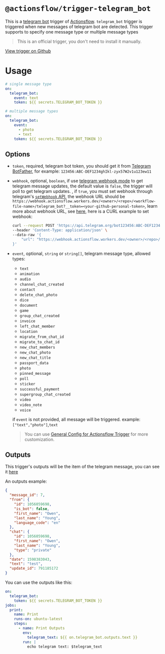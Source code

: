 # `@actionsflow/trigger-telegram_bot`

This is a [telegram bot](https://core.telegram.org/bots/api) trigger of [Actionsflow](https://github.com/actionsflow/actionsflow). `telegram_bot` trigger is triggered when new messages of telegram bot are detected. This trigger supports to specify one message type or multiple message types

> This is an official trigger, you don't need to install it manually.

[View trigger on Github](https://github.com/actionsflow/actionsflow/tree/master/packages/actionsflow-trigger-telegram_bot)

# Usage

```yaml
# single message type
on:
  telegram_bot:
    event: text
    token: ${{ secrets.TELEGRAM_BOT_TOKEN }}

# multiple message types
on:
  telegram_bot:
    event:
      - photo
      - text
    token: ${{ secrets.TELEGRAM_BOT_TOKEN }}
```

## Options

- `token`, required, telegram bot token, you should get it from [Telegram BotFather](https://telegram.me/BotFather), for example: `123456:ABC-DEF1234ghIkl-zyx57W2v1u123ew11`

- `webhook`, optional, `boolean`, if use [telegram webhook mode](https://core.telegram.org/bots/api#setwebhook) to get telegram message updates, the default value is `false`, the trigger will poll to get telegram updates. , if `true`, you must set webhook through telegram's [`setWebhook` API](https://core.telegram.org/bots/api#setwebhook), the webhook URL should be `https://webhook.actionsflow.workers.dev/<owner>/<repo>/<workflow-file-name>/telegram_bot?__token=<your-github-personal-token>`, learn more about webhook URL, see [here](https://actionsflow.github.io/docs/webhook/), here is a CURL example to set webhook:

  ```bash
  curl --request POST 'https://api.telegram.org/bot123456:ABC-DEF1234ghIkl-zyx57W2v1u123ew11/setWebhook' \
  --header 'Content-Type: application/json' \
  --data-raw '{
      "url": "https://webhook.actionsflow.workers.dev/<owner>/<repo>/<workflow-file-name>/telegram_bot?__token=<your-github-personal-token>"
  }'
  ```

- `event`, optional, `string` or `string[]`, telegram message type, allowed types:

  - `text`
  - `animation`
  - `audio`
  - `channel_chat_created`
  - `contact`
  - `delete_chat_photo`
  - `dice`
  - `document`
  - `game`
  - `group_chat_created`
  - `invoice`
  - `left_chat_member`
  - `location`
  - `migrate_from_chat_id`
  - `migrate_to_chat_id`
  - `new_chat_members`
  - `new_chat_photo`
  - `new_chat_title`
  - `passport_data`
  - `photo`
  - `pinned_message`
  - `poll`
  - `sticker`
  - `successful_payment`
  - `supergroup_chat_created`
  - `video`
  - `video_note`
  - `voice`

  if `event` is not provided, all message will be triggered. example: `["text","photo"]`,`text`

  > You can use [General Config for Actionsflow Trigger](https://actionsflow.github.io/docs/workflow/#ontriggerconfig) for more customization.

## Outputs

This trigger's outputs will be the item of the telegram message, you can see it [here](https://core.telegram.org/bots/api#message)

An outputs example:

```json
{
  "message_id": 7,
  "from": {
    "id": 1056059698,
    "is_bot": false,
    "first_name": "Owen",
    "last_name": "Young",
    "language_code": "en"
  },
  "chat": {
    "id": 1056059698,
    "first_name": "Owen",
    "last_name": "Young",
    "type": "private"
  },
  "date": 1598383043,
  "text": "test",
  "update_id": 791185172
}
```

You can use the outputs like this:

```yaml
on:
  telegram_bot:
    token: ${{ secrets.TELEGRAM_BOT_TOKEN }}
jobs:
  print:
    name: Print
    runs-on: ubuntu-latest
    steps:
      - name: Print Outputs
        env:
          telegram_text: ${{ on.telegram_bot.outputs.text }}
        run: |
          echo telegram text: $telegram_text
```
